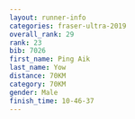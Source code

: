 ```yaml
---
layout: runner-info 
categories: fraser-ultra-2019 
overall_rank: 29
rank: 23
bib: 7026
first_name: Ping Aik
last_name: Yow
distance: 70KM
category: 70KM
gender: Male
finish_time: 10-46-37
---
```

